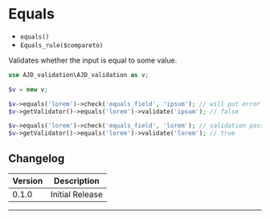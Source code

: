 # Equals

- `equals()`
- `Equals_rule($compareto)`

Validates whether the input is equal to some value.

```php
use AJD_validation\AJD_validation as v;

$v = new v;

$v->equals('lorem')->check('equals_field', 'ipsum'); // will put error in error bag
$v->getValidator()->equals('lorem')->validate('ipsum'); // false

$v->equals('lorem')->check('equals_field', 'lorem'); // validation passes
$v->getValidator()->equals('lorem')->validate('lorem'); // true
```

## Changelog

Version | Description
--------|-------------
  0.1.0 | Initial Release

***
